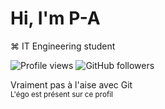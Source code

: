 # Hi, I'm P-A
⌘ IT Engineering student

![Profile views](https://komarev.com/ghpvc/?username=PA0Lbst&color=blueviolet)
![GitHub followers](https://img.shields.io/github/followers/PA0Lbst?label=Followers)

Vraiment pas à l'aise avec Git<br/>
<sub>L'égo est présent sur ce profil</sub>
